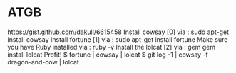 # ATGB

https://gist.github.com/dakull/6615458
Install cowsay [0] via : sudo apt-get install cowsay
Install fortune [1] via : sudo apt-get install fortune
Make sure you have Ruby installed via : ruby -v
Install the lolcat [2] via : gem gem install lolcat
Profit!
$ fortune | cowsay | lolcat
$ git log -1 | cowsay -f dragon-and-cow | lolcat
